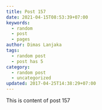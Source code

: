 ```yaml
---
title: Post 157
date: 2021-04-15T08:53:39+07:00
keywords:
  - random
  - post
  - pages
author: Dimas Lanjaka
tags:
  - random post
  - post has 5
category:
  - random post
  - uncategorized
updated: 2017-04-25T14:38:29+07:00
---
```

This is content of post 157
